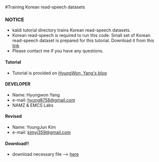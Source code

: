 #Training Korean read-speech datasets


### NOTICE
- kaldi tutorial directory trains Korean read-speech datasets.
- Korean read-speech is required to run this code. Small set of Korean read-speech dataset is prepared for this tutorial. Download it from this [link](https://drive.google.com/open?id=0B9lwe_GFwe2oY196NUJ4NFlPb0k)
- Please contact me if you have any questions.


#### Tutorial
- Tutorial is provided on [HyungWon, Yang's blog](https://hyungwonsnotebook.blogspot.kr/)


#### DEVELOPER
- Name: Hyungwon Yang
- e-mail: hyung8758@gmail.com
- NAMZ & EMCS Labs

#### Revised
- Name: YoungJun Kim
- e-mail: kimyj359@gmail.com

#### Download!!
- download necessary file --> [here](https://drive.google.com/open?id=19sP9mgnyr-lIrUgYhKJ05kVzl4IylPS0) 
